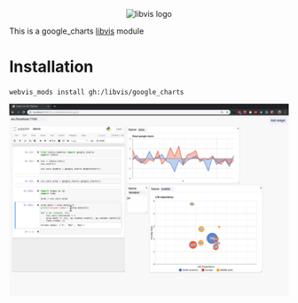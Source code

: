 
<div align="center">
    <img width="312px" alt="libvis logo" src="http://webvis.dev/logo.png"/>
</div>

This is a google_charts [libvis](http://libvis.dev) module

# Installation

`webvis_mods install gh:/libvis/google_charts`

![demo gif](images/google-charts.gif)

